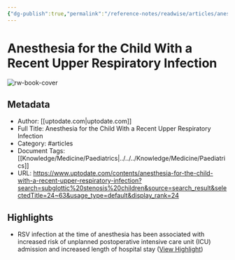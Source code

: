 ```yaml
---
{"dg-publish":true,"permalink":"/reference-notes/readwise/articles/anesthesia-for-the-child-with-a-recent-upper-respiratory-infection/"}
---
```


# Anesthesia for the Child With a Recent Upper Respiratory Infection

![rw-book-cover](https://readwise-assets.s3.amazonaws.com/static/images/article1.be68295a7e40.png)

## Metadata
- Author: [[uptodate.com\|uptodate.com]]
- Full Title: Anesthesia for the Child With a Recent Upper Respiratory Infection
- Category: #articles
- Document Tags: [[Knowledge/Medicine/Paediatrics\|../../../Knowledge/Medicine/Paediatrics]] 
- URL: https://www.uptodate.com/contents/anesthesia-for-the-child-with-a-recent-upper-respiratory-infection?search=subglottic%20stenosis%20children&source=search_result&selectedTitle=24~63&usage_type=default&display_rank=24

## Highlights
- RSV infection at the time of anesthesia has been associated with increased risk of unplanned postoperative intensive care unit (ICU) admission and increased length of hospital stay ([View Highlight](https://read.readwise.io/read/01gthg8dkqvx8qwx1s5t8j8rwj))
